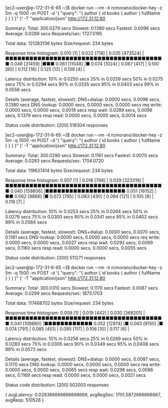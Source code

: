[ec2-user@ip-172-31-6-65 ~]$ docker run --rm -it rcmorano/docker-hey -z 5m -q 1500 -m POST -d '{ "query": "{ author { id books { author { fullName } } } }" }' -T "application/json" http://172.31.12.80

Summary:
  Total:	300.0279 secs
  Slowest:	0.1380 secs
  Fastest:	0.0096 secs
  Average:	0.0289 secs
  Requests/sec:	1727.5195
  
  Total data:	121283136 bytes
  Size/request:	234 bytes

Response time histogram:
  0.010 [1]	|
  0.022 [718]	|
  0.035 [473524]	|■■■■■■■■■■■■■■■■■■■■■■■■■■■■■■■■■■■■■■■■
  0.048 [31459]	|■■■
  0.061 [11048]	|■
  0.074 [1024]	|
  0.087 [417]	|
  0.100 [80]	|
  0.112 [16]	|
  0.125 [13]	|
  0.138 [4]	|


Latency distribution:
  10% in 0.0250 secs
  25% in 0.0259 secs
  50% in 0.0275 secs
  75% in 0.0294 secs
  90% in 0.0335 secs
  95% in 0.0403 secs
  99% in 0.0556 secs

Details (average, fastest, slowest):
  DNS+dialup:	0.0000 secs, 0.0096 secs, 0.1380 secs
  DNS-lookup:	0.0000 secs, 0.0000 secs, 0.0000 secs
  req write:	0.0000 secs, 0.0000 secs, 0.0018 secs
  resp wait:	0.0289 secs, 0.0096 secs, 0.1379 secs
  resp read:	0.0000 secs, 0.0000 secs, 0.0014 secs

Status code distribution:
  [200]	518304 responses



[ec2-user@ip-172-31-6-65 ~]$ docker run --rm -it rcmorano/docker-hey -z 5m -q 1500 -m POST -d '{ "query": "{ author { id books { author { fullName } } } }" }' -T "application/json" http://172.31.12.80

Summary:
  Total:	300.0290 secs
  Slowest:	0.1161 secs
  Fastest:	0.0070 secs
  Average:	0.0293 secs
  Requests/sec:	1704.0720
  
  Total data:	119637414 bytes
  Size/request:	234 bytes

Response time histogram:
  0.007 [1]	|
  0.018 [766]	|
  0.029 [323319]	|■■■■■■■■■■■■■■■■■■■■■■■■■■■■■■■■■■■■■■■■
  0.040 [159806]	|■■■■■■■■■■■■■■■■■■■■
  0.051 [16152]	|■■
  0.062 [9866]	|■
  0.072 [795]	|
  0.083 [430]	|
  0.094 [121]	|
  0.105 [8]	|
  0.116 [7]	|


Latency distribution:
  10% in 0.0253 secs
  25% in 0.0264 secs
  50% in 0.0279 secs
  75% in 0.0300 secs
  90% in 0.0341 secs
  95% in 0.0402 secs
  99% in 0.0564 secs

Details (average, fastest, slowest):
  DNS+dialup:	0.0000 secs, 0.0070 secs, 0.1161 secs
  DNS-lookup:	0.0000 secs, 0.0000 secs, 0.0000 secs
  req write:	0.0000 secs, 0.0000 secs, 0.0027 secs
  resp wait:	0.0292 secs, 0.0069 secs, 0.1160 secs
  resp read:	0.0000 secs, 0.0000 secs, 0.0055 secs

Status code distribution:
  [200]	511271 responses



[ec2-user@ip-172-31-6-65 ~]$ docker run --rm -it rcmorano/docker-hey -z 5m -q 1500 -m POST -d '{ "query": "{ author { id books { author { fullName } } } }" }' -T "application/json" http://172.31.12.80

Summary:
  Total:	300.0310 secs
  Slowest:	0.1170 secs
  Fastest:	0.0087 secs
  Average:	0.0299 secs
  Requests/sec:	1673.1703
  
  Total data:	117468702 bytes
  Size/request:	234 bytes

Response time histogram:
  0.009 [1]	|
  0.019 [442]	|
  0.030 [368201]	|■■■■■■■■■■■■■■■■■■■■■■■■■■■■■■■■■■■■■■■■
  0.041 [109860]	|■■■■■■■■■■■■
  0.052 [12974]	|■
  0.063 [9150]	|■
  0.074 [791]	|
  0.085 [451]	|
  0.095 [117]	|
  0.106 [10]	|
  0.117 [6]	|


Latency distribution:
  10% in 0.0258 secs
  25% in 0.0269 secs
  50% in 0.0283 secs
  75% in 0.0305 secs
  90% in 0.0349 secs
  95% in 0.0408 secs
  99% in 0.0573 secs

Details (average, fastest, slowest):
  DNS+dialup:	0.0000 secs, 0.0087 secs, 0.1170 secs
  DNS-lookup:	0.0000 secs, 0.0000 secs, 0.0000 secs
  req write:	0.0000 secs, 0.0000 secs, 0.0065 secs
  resp wait:	0.0298 secs, 0.0086 secs, 0.1169 secs
  resp read:	0.0000 secs, 0.0000 secs, 0.0021 secs

Status code distribution:
  [200]	502003 responses

{
  avgLatency: 0.029366666666666666,
  avgRegSec: 1701.5872666666667,
  avgReqs: 510526
}
